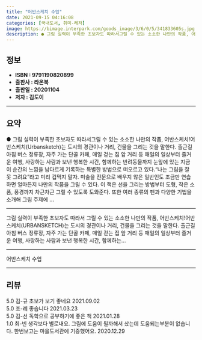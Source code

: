 ```yaml
---
title: "어반스케치 수업"
date: 2021-09-15 04:16:08
categories: [국내도서, 취미-레저]
image: https://bimage.interpark.com/goods_image/3/6/0/5/341833605s.jpg
description: ● 그림 실력이 부족한 초보자도 따라서그릴 수 있는 소소한 나만의 작품, 어반스케치!어반스케치(Urbansketch)는 도시의 경관이나 거리, 건물을 그리는 것을 말한다. 출근길 아침 버스 정류장, 자주 가는 단골 카페, 매일 걷는 집 앞 거리 등 매일의 일상부터 즐거운 여행, 사랑하
---
```


## **정보**

- **ISBN : 9791190820899**
- **출판사 : 라온북**
- **출판일 : 20201104**
- **저자 : 김도이**

------



## **요약**

●  그림 실력이 부족한 초보자도 따라서그릴 수 있는 소소한 나만의 작품, 어반스케치!어반스케치(Urbansketch)는 도시의 경관이나 거리, 건물을 그리는 것을 말한다. 출근길 아침 버스 정류장, 자주 가는 단골 카페, 매일 걷는 집 앞 거리 등 매일의 일상부터 즐거운 여행, 사랑하는 사람과 보낸 행복한 시간, 함께하는 반려동물까지 눈앞에 있는 지금 이 순간의 느낌을 남다르게 기록하는 특별한 방법으로 떠오르고 있다.“나는 그림을 잘 못 그려요”라고 미리 겁먹지 말자. 미술을 전문으로 배우지 않은 일반인도 조금만 연습하면 얼마든지 나만의 작품을 그릴 수 있다. 이 책은 선을 그리는 방법부터 도형, 작은 소품, 풍경까지 차근차근 그릴 수 있도록 도와준다. 또한 여러 종류의 펜과 다양한 기법을 소개해 그림 주제에 ...

------

그림 실력이 부족한 초보자도 따라서
그릴 수 있는 소소한 나만의 작품, 어반스케치!어반스케치(URBANSKETCH)는 도시의 경관이나 거리, 건물을 그리는 것을 말한다. 출근길 아침 버스 정류장, 자주 가는 단골 카페, 매일 걷는 집 앞 거리 등 매일의 일상부터 즐거운 여행, 사랑하는 사람과 보낸 행복한 시간, 함께하는... 

------


어반스케치 수업 

------


## **리뷰** 

5.0 김-규 초보가 보기 좋네요 2021.09.02 <br/>5.0 조-례 좋습니다 2021.03.23 <br/>5.0 김-선 독학으로 공부하기에 좋은  책 2021.01.28 <br/>1.0 최-빈 생각보다 별로내요. 그림에 도움이 될까해서 샀는데 도움되는부분이 없습니다. 한번보고는 마을도서관에 기증했어요. 2020.12.29 <br/>